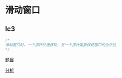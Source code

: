 # 滑动窗口

## lc3

```cpp
/*
滑动窗口时，一个指针快速移动，另一个指针需要保证窗口的合法性
*/
```

[题目](https://leetcode.com/problems/longest-substring-without-repeating-characters/)

[分析](https://www.youtube.com/watch?v=LupZFfCCbAU)